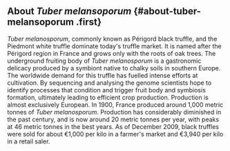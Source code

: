 About *Tuber melansoporum* {#about-tuber-melansoporum .first}
--------------------------

*Tuber melanosporum*, commonly known as Périgord black truffle, and the
Piedmont white truffle dominate today\'s truffle market. It is named
after the Périgord region in France and grows only with the roots of oak
trees. The underground fruiting body of *Tuber melanosporum* is a
gastronomic delicacy produced by a symbiont native to chalky soils in
southern Europe. The worldwide demand for this truffle has fuelled
intense efforts at cultivation. By sequencing and analysing the genome
scientists hope to identify processes that condition and trigger fruit
body and symbiosis formation, ultimately leading to efficient crop
production. Production is almost exclusively European. In 1900, France
produced around 1,000 metric tonnes of *Tuber melanosporum*. Production
has considerably diminished in the past century, and is now around 20
metric tonnes per year, with peaks at 46 metric tonnes in the best
years. As of December 2009, black truffles were sold for about €1,000
per kilo in a farmer\'s market and €3,940 per kilo in a retail saler.
